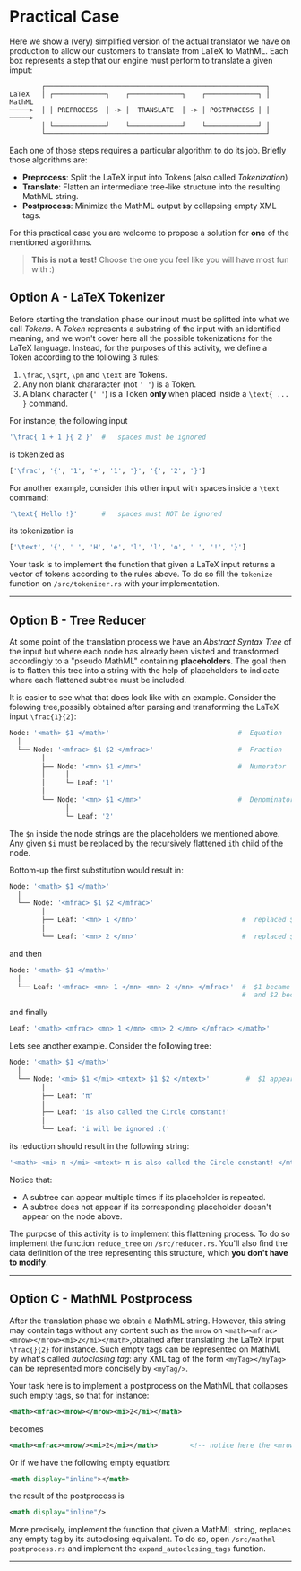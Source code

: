 # Practical Case

Here we show a (very) simplified version of the actual translator we have on production to allow our customers to translate from LaTeX to MathML. Each box represents a step that our engine must perform to translate a given imput:

```other
        ┌───────────────────────────────────────────────────────┐   
LaTeX   │ ┌─────────────┐    ┌─────────────┐    ┌─────────────┐ │  MathML
─────>  │ │ PREPROCESS  │ -> │  TRANSLATE  │ -> │ POSTPROCESS │ │  ─────>
        │ └─────────────┘    └─────────────┘    └─────────────┘ │
        └───────────────────────────────────────────────────────┘
```

Each one of those steps requires a particular algorithm to do its job. Briefly those algorithms are:

* **Preprocess**: Split the LaTeX input into Tokens (also called _Tokenization_)
* **Translate**: Flatten an intermediate tree-like structure into the resulting MathML string.
* **Postprocess**: Minimize the MathML output by collapsing empty XML tags.

For this practical case you are welcome to propose a solution for **one** of the mentioned algorithms.

> **This is not a test!** Choose the one you feel like you will have most fun with :)

## Option A - LaTeX Tokenizer

Before starting the translation phase our input must be splitted into what we call _Tokens_. A _Token_ represents a substring of the input with an identified meaning, and we won't cover here all the possible tokenizations for the LaTeX language. Instead, for the purposes of this activity, we define a Token according to the following 3 rules:

1. `\frac`, `\sqrt`, `\pm` and `\text` are Tokens.
2. Any non blank chararacter (not `' '`) is a Token.
3. A blank character (`' '`) is a Token **only** when placed inside a `\text{ ... }` command.

For instance, the following input

```bash
'\frac{ 1 + 1 }{ 2 }'  #   spaces must be ignored
```

is tokenized as

```bash
['\frac', '{', '1', '+', '1', '}', '{', '2', '}']   
```

For another example, consider this other input with spaces inside a `\text` command:

```bash
'\text{ Hello !}'      #   spaces must NOT be ignored
```

its tokenization is

```bash
['\text', '{', ' ', 'H', 'e', 'l', 'l', 'o', ' ', '!', '}']
```

Your task is to implement the function that given a LaTeX input returns a vector of tokens according to the rules above. To do so fill the `tokenize` function on `/src/tokenizer.rs` with your implementation.

___

## Option B - Tree Reducer

At some point of the translation process we have an _Abstract Syntax Tree_ of the input but where each node has already been visited and transformed accordingly to a "pseudo MathML" containing **placeholders**. The goal then is to flatten this tree into a string with the help of placeholders to indicate where each flattened subtree must be included.

It is easier to see what that does look like with an example. Consider the folowing tree,possibly obtained after parsing and transforming the LaTeX input `\frac{1}{2}`:

```bash
Node: '<math> $1 </math>'                                #  Equation
  │
  └── Node: '<mfrac> $1 $2 </mfrac>'                     #  Fraction
        │
        ├── Node: '<mn> $1 </mn>'                        #  Numerator
        │     │
        │     └─ Leaf: '1'
        │
        └── Node: '<mn> $1 </mn>'                        #  Denominator
              │
              └─ Leaf: '2'
```

The `$n` inside the node strings are the placeholders we mentioned above. Any given `$i` must be replaced by the recursively flattened `i`th child of the node.

Bottom-up the first substitution would result in:

```bash
Node: '<math> $1 </math>'              
  │
  └── Node: '<mfrac> $1 $2 </mfrac>'  
        │
        ├── Leaf: '<mn> 1 </mn>'                          #  replaced $1 by '1'  
        │
        └── Leaf: '<mn> 2 </mn>'                          #  replaced $1 by '2' 

```

and then

```bash
Node: '<math> $1 </math>'               
  │
  └── Leaf: '<mfrac> <mn> 1 </mn> <mn> 2 </mn> </mfrac>'  #  $1 became '<mn> 1 </mn>' 
                                                          #  and $2 became '<mn> 2 </mn>'
```

and finally

```bash
Leaf: '<math> <mfrac> <mn> 1 </mn> <mn> 2 </mn> </mfrac> </math>'
```

Lets see another example. Consider the following tree:

```bash
Node: '<math> $1 </math>'                            
  │
  └── Node: '<mi> $1 </mi> <mtext> $1 $2 </mtext>'         #  $1 appears 2 times, and $3 none!   
        │
        ├── Leaf: 'π'                    
        │
        ├── Leaf: 'is also called the Circle constant!'
        │
        └── Leaf: 'i will be ignored :('
```

its reduction should result in the following string:

```bash
'<math> <mi> π </mi> <mtext> π is also called the Circle constant! </mtext> </math>'
```

Notice that:

* A subtree can appear multiple times if its placeholder is repeated.
* A subtree does not appear if its corresponding placeholder doesn't appear on the node above.

The purpose of this activity is to implement this flattening process. To do so implement the function `reduce_tree` on `/src/reducer.rs`. You'll also find the data definition of the tree representing this structure, which **you don't have to modify**.

___

## Option C - MathML Postprocess

After the translation phase we obtain a MathML string. However, this string may contain tags without any content such as the `mrow` on `<math><mfrac><mrow></mrow><mi>2</mi></math>`,obtained after translating the LaTeX input `\frac{}{2}` for instance. Such empty tags can be represented on MathML by what's called _autoclosing tag_: any XML tag of the form `<myTag></myTag>` can be represented more concisely by `<myTag/>`.

Your task here is to implement a postprocess on the MathML that collapses such empty tags, so that for instance:

```xml
<math><mfrac><mrow></mrow><mi>2</mi></math>
```

becomes

```xml
<math><mfrac><mrow/><mi>2</mi></math>        <!-- notice here the <mrow/> construct -->
```

Or if we have the following empty equation:

```xml
<math display="inline"></math>
```

the result of the postprocess is

```xml
<math display="inline"/>
```

More precisely, implement the function that given a MathML string, replaces any empty tag by its autoclosing equivalent. To do so, open `/src/mathml-postprocess.rs` and implement the `expand_autoclosing_tags` function.
___
